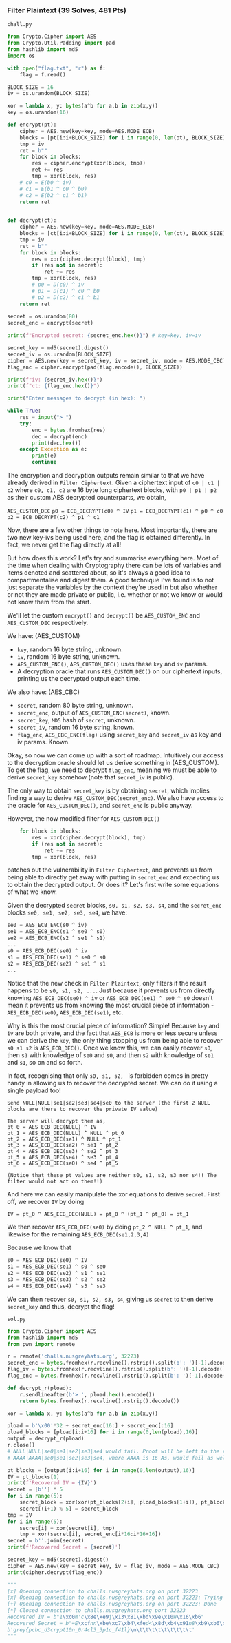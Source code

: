 ### Filter Plaintext (39 Solves, 481 Pts)
`chall.py`
```py
from Crypto.Cipher import AES
from Crypto.Util.Padding import pad
from hashlib import md5
import os

with open("flag.txt", "r") as f:
    flag = f.read()

BLOCK_SIZE = 16
iv = os.urandom(BLOCK_SIZE)

xor = lambda x, y: bytes(a^b for a,b in zip(x,y))
key = os.urandom(16)

def encrypt(pt):
    cipher = AES.new(key=key, mode=AES.MODE_ECB)
    blocks = [pt[i:i+BLOCK_SIZE] for i in range(0, len(pt), BLOCK_SIZE)]
    tmp = iv
    ret = b""
    for block in blocks:
        res = cipher.encrypt(xor(block, tmp))
        ret += res
        tmp = xor(block, res)
    # c0 = E(b0 ^ iv)
    # c1 = E(b1 ^ c0 ^ b0)
    # c2 = E(b2 ^ c1 ^ b1) 
    return ret

    
def decrypt(ct):
    cipher = AES.new(key=key, mode=AES.MODE_ECB)
    blocks = [ct[i:i+BLOCK_SIZE] for i in range(0, len(ct), BLOCK_SIZE)]
    tmp = iv
    ret = b""
    for block in blocks:
        res = xor(cipher.decrypt(block), tmp) 
        if (res not in secret):
            ret += res
        tmp = xor(block, res)
        # p0 = D(c0) ^ iv
        # p1 = D(c1) ^ c0 ^ b0
        # p2 = D(c2) ^ c1 ^ b1
    return ret
    
secret = os.urandom(80)
secret_enc = encrypt(secret)

print(f"Encrypted secret: {secret_enc.hex()}") # key=key, iv=iv

secret_key = md5(secret).digest()
secret_iv = os.urandom(BLOCK_SIZE)
cipher = AES.new(key = secret_key, iv = secret_iv, mode = AES.MODE_CBC)
flag_enc = cipher.encrypt(pad(flag.encode(), BLOCK_SIZE)) 

print(f"iv: {secret_iv.hex()}")
print(f"ct: {flag_enc.hex()}")

print("Enter messages to decrypt (in hex): ")

while True:
    res = input("> ")
    try:
        enc = bytes.fromhex(res)
        dec = decrypt(enc)
        print(dec.hex()) 
    except Exception as e:
        print(e)
        continue
```

The encryption and decryption outputs remain similar to that we have already derived in `Filter Ciphertext`. Given a ciphertext input of `c0 | c1 | c2` where `c0, c1, c2` are 16 byte long ciphertext blocks, with `p0 | p1 | p2` as their custom AES decrypted counterparts, we obtain,

`AES_CUSTOM_DEC`
`p0 = ECB_DECRYPT(c0) ^ IV`
`p1 = ECB_DECRYPT(c1) ^ p0 ^ c0`
`p2 = ECB_DECRYPT(c2) ^ p1 ^ c1`

Now, there are a few other things to note here. Most importantly, there are two new key-ivs being used here, and the flag is obtained differently. In fact, we never get the flag directly at all!

But how does this work? Let's try and summarise everything here. Most of the time when dealing with Cryptography there can be lots of variables and items denoted and scattered about, so it's always a good idea to compartmentalise and digest them. A good technique I've found is to not just separate the variables by the context they're used in but also whether or not they are made private or public, i.e. whether or not we know or would not know them from the start.

We'll let the custom `encrypt()` and `decrypt()` be `AES_CUSTOM_ENC` and `AES_CUSTOM_DEC` respectively.

We have: (AES_CUSTOM)
- `key`, random 16 byte string, unknown.
- `iv`, random 16 byte string, unknown.
- `AES_CUSTOM_ENC()`, `AES_CUSTOM_DEC()` uses these `key` and `iv` params.
- A decryption oracle that runs `AES_CUSTOM_DEC()` on our ciphertext inputs, printing us the decrypted output each time.

We also have: (AES_CBC)
- `secret`, random 80 byte string, unknown.
- `secret_enc`, output of `AES_CUSTOM_ENC(secret)`, known.
- `secret_key`, `MD5` hash of `secret`, unknown.
- `secret_iv`, random 16 byte string, known.
- `flag_enc`, `AES_CBC_ENC(flag)` using `secret_key` and `secret_iv` as key and iv params. Known.

Okay, so now we can come up with a sort of roadmap. Intuitively our access to the decryption oracle should let us derive something in (AES_CUSTOM). To get the flag, we need to decrypt `flag_enc`, meaning we must be able to derive `secret_key` somehow (note that `secret_iv` is public).

The only way to obtain `secret_key` is by obtaining `secret`, which implies finding a way to derive `AES_CUSTOM_DEC(secret_enc)`. We also have access to the oracle for `AES_CUSTOM_DEC()`, and `secret_enc` is public anyway.

However, the now modified filter for `AES_CUSTOM_DEC()`
```py
    for block in blocks:
        res = xor(cipher.decrypt(block), tmp) 
        if (res not in secret):
            ret += res
        tmp = xor(block, res)
```
patches out the vulnerability in `Filter Ciphertext`, and prevents us from being able to directly get away with putting in `secret_enc` and expecting us to obtain the decrypted output. Or does it? Let's first write some equations of what we know.

Given the decrypted `secret` blocks, `s0, s1, s2, s3, s4`, and the `secret_enc` blocks `se0, se1, se2, se3, se4`, we have:

```py
se0 = AES_ECB_ENC(s0 ^ iv)
se1 = AES_ECB_ENC(s1 ^ se0 ^ s0)
se2 = AES_ECB_ENC(s2 ^ se1 ^ s1)
...
s0 = AES_ECB_DEC(se0) ^ iv
s1 = AES_ECB_DEC(se1) ^ se0 ^ s0
s2 = AES_ECB_DEC(se2) ^ se1 ^ s1
...
```
Notice that the new check in `Filter Plaintext`, only filters if the result happens to be `s0, s1, s2, ...`. Just because it prevents us from directly knowing `AES_ECB_DEC(se0) ^ iv` or `AES_ECB_DEC(se1) ^ se0 ^ s0` doesn't mean it prevents us from knowing the most crucial piece of information - `AES_ECB_DEC(se0)`, `AES_ECB_DEC(se1)`, etc. 

Why is this the most crucial piece of information? Simple! Because `key` and `iv` are both private, and the fact that `AES_ECB` is more or less secure unless we can derive the `key`, the only thing stopping us from being able to recover `s0 s1 s2` is `AES_ECB_DEC()`. Once we know this, we can easily recover `s0`, then `s1` with knowledge of `se0` and `s0`, and then `s2` with knowledge of `se1` and `s1`, so on and so forth.

In fact, recognising that only `s0, s1, s2, ` is forbidden comes in pretty handy in allowing us to recover the decrypted secret. We can do it using a single payload too!

```
Send NULL|NULL|se1|se2|se3|se4|se0 to the server (the first 2 NULL blocks are there to recover the private IV value)

The server will decrypt them as,
pt_0 = AES_ECB_DEC(NULL) ^ IV 
pt_1 = AES_ECB_DEC(NULL) ^ NULL ^ pt_0
pt_2 = AES_ECB_DEC(se1) ^ NULL ^ pt_1
pt_3 = AES_ECB_DEC(se2) ^ se1 ^ pt_2
pt_4 = AES_ECB_DEC(se3) ^ se2 ^ pt_3
pt_5 = AES_ECB_DEC(se4) ^ se3 ^ pt_4
pt_6 = AES_ECB_DEC(se0) ^ se4 ^ pt_5

(Notice that these pt values are neither s0, s1, s2, s3 nor s4!! The filter would not act on them!!)
```

And here we can easily manipulate the xor equations to derive `secret`.
First off, we recover `IV` by doing 

`IV = pt_0 ^ AES_ECB_DEC(NULL) = pt_0 ^ (pt_1 ^ pt_0) = pt_1`

We then recover `AES_ECB_DEC(se0)` by doing `pt_2 ^ NULL ^ pt_1`, and likewise for the remaining `AES_ECB_DEC(se1,2,3,4)`

Because we know that 
```py
s0 = AES_ECB_DEC(se0) ^ IV
s1 = AES_ECB_DEC(se1) ^ s0 ^ se0
s2 = AES_ECB_DEC(se2) ^ s1 ^ se1
s3 = AES_ECB_DEC(se3) ^ s2 ^ se2
s4 = AES_ECB_DEC(se4) ^ s3 ^ se3
```

We can then recover `s0, s1, s2, s3, s4`, giving us `secret` to then derive `secret_key` and thus, decrypt the flag!

`sol.py`
```py
from Crypto.Cipher import AES
from hashlib import md5
from pwn import remote

r = remote('challs.nusgreyhats.org', 32223)
secret_enc = bytes.fromhex(r.recvline().rstrip().split(b': ')[-1].decode())
flag_iv = bytes.fromhex(r.recvline().rstrip().split(b': ')[-1].decode())
flag_enc = bytes.fromhex(r.recvline().rstrip().split(b': ')[-1].decode())

def decrypt_r(pload):
    r.sendlineafter(b'> ', pload.hex().encode())
    return bytes.fromhex(r.recvline().rstrip().decode())

xor = lambda x, y: bytes(a^b for a,b in zip(x,y))

pload = b'\x00'*32 + secret_enc[16:] + secret_enc[:16]
pload_blocks = [pload[i:i+16] for i in range(0,len(pload),16)]
output = decrypt_r(pload)
r.close()
# NULL|NULL|se0|se1|se2|se3|se4 would fail. Proof will be left to the reader
# AAAA|AAAA|se0|se1|se2|se3|se4, where AAAA is 16 As, would fail as well. Proof left to reader

pt_blocks = [output[i:i+16] for i in range(0,len(output),16)]
IV = pt_blocks[1]
print(f'Recovered IV = {IV}')
secret = [b''] * 5
for i in range(5):
    secret_block = xor(xor(pt_blocks[2+i], pload_blocks[1+i]), pt_blocks[1+i])
    secret[(i+1) % 5] = secret_block
tmp = IV
for i in range(5):
    secret[i] = xor(secret[i], tmp)
    tmp = xor(secret[i], secret_enc[i*16:i*16+16])
secret = b''.join(secret)
print(f'Recovered Secret = {secret}')

secret_key = md5(secret).digest()
cipher = AES.new(key = secret_key, iv = flag_iv, mode = AES.MODE_CBC) 
print(cipher.decrypt(flag_enc))

"""
[x] Opening connection to challs.nusgreyhats.org on port 32223
[x] Opening connection to challs.nusgreyhats.org on port 32223: Trying 35.198.239.93
[+] Opening connection to challs.nusgreyhats.org on port 32223: Done
[*] Closed connection to challs.nusgreyhats.org port 32223
Recovered IV = b"1\xc0m'c\x8e\xe9j\x13\x81\xbd\x9e\x10W\x16\xb6"
Recovered Secret = b"=E\xcfnn\xbe\xc7\xb4\xfed<\x8d\xb4\x91n8\xb9\xb6\xf8Y\xc37/\x0b\x8eU\x1e\x13rm\xc4\xebN+2o\xb5|\xaf\xb3\xe6+\xaa\xb1\xc1`IX\xd4\x05\xa2\xc5B@d[E.\xd1J\xaa\nO.'\x1dtXi\x96F\x17\xe9\xda\xcb-\r\xd3$\x17"
b'grey{pcbc_d3crypt10n_0r4cl3_3p1c_f41l}\n\t\t\t\t\t\t\t\t\t'
"""
```
